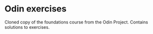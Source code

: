# Odin exercises

Cloned copy of the foundations course from the Odin Project. Contains solutions to exercises.


